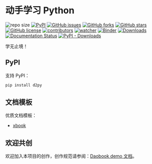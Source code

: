 # 动手学习 Python

![repo size](https://img.shields.io/github/repo-size/xinetzone/d2py.svg)
[![PyPI][pypi-badge]][pypi-link]
[![GitHub issues][issue-badge]][issue-link]
[![GitHub forks][fork-badge]][fork-link]
[![GitHub stars][star-badge]][star-link]
[![GitHub license][license-badge]][license-link]
[![contributors][contributor-badge]][contributor-link]
[![watcher][watcher-badge]][watcher-link]
[![Binder][binder-badge]][binder-link]
[![Downloads][download-badge]][download-link]
[![Documentation Status][status-badge]][status-link]
[![PyPI - Downloads][install-badge]][install-link]

学无止境！

[pypi-badge]: https://img.shields.io/pypi/v/d2py.svg
[pypi-link]: https://pypi.org/project/d2py/
[issue-badge]: https://img.shields.io/github/issues/xinetzone/d2py
[issue-link]: https://github.com/xinetzone/d2py/issues
[fork-badge]: https://img.shields.io/github/forks/xinetzone/d2py
[fork-link]: https://github.com/xinetzone/d2py/network
[star-badge]: https://img.shields.io/github/stars/xinetzone/d2py
[star-link]: https://github.com/xinetzone/d2py/stargazers
[license-badge]: https://img.shields.io/github/license/xinetzone/d2py
[license-link]: https://github.com/xinetzone/d2py/LICENSE
[contributor-badge]: https://img.shields.io/github/contributors/xinetzone/d2py
[contributor-link]: https://github.com/xinetzone/d2py/contributors
[watcher-badge]: https://img.shields.io/github/watchers/xinetzone/d2py
[watcher-link]: https://github.com/xinetzone/d2py/watchers
[binder-badge]: https://mybinder.org/badge_logo.svg
[binder-link]: https://mybinder.org/v2/gh/xinetzone/d2py/main
[install-badge]: https://img.shields.io/pypi/dw/d2py?label=pypi%20installs
[install-link]: https://pypistats.org/packages/d2py
[status-badge]: https://readthedocs.org/projects/d2py/badge/?version=latest
[status-link]: https://d2py.readthedocs.io/zh/latest/?badge=latest
[download-badge]: https://pepy.tech/badge/d2py
[download-link]: https://pepy.tech/project/d2py

## PyPI

支持 PyPI：

```sh
pip install d2py
```

## 文档模板

优质文档模板：

- [xbook](https://xinetzone.github.io/xbook/index.html)

## 欢迎共创

欢迎加入本项目的创作，创作规范请参阅：[Daobook demo 文档](https://daobook.github.io/.github/index.html)。
